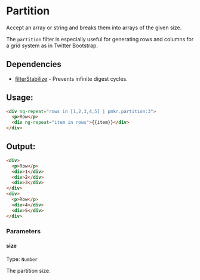 # Partition

Accept an array or string and breaks them into arrays of the given size.

The `partition` filter is especially useful for generating rows and columns for a grid system as in Twitter Bootstrap.

## Dependencies

- [filterStabilize][1] - Prevents infinite digest cycles.

## Usage:

```html
<div ng-repeat="rows in [1,2,3,4,5] | pmkr.partition:3">
  <p>Row</p>
  <div ng-repeat="item in rows">{{item}}</div>
</div>
```

## Output:

```html
<div>
  <p>Row</p>
  <div>1</div>
  <div>2</div>
  <div>3</div>
</div>
<div>
  <p>Row</p>
  <div>4</div>
  <div>5</div>
</div>
```

### Parameters

#### size

Type: `Number`

The partition size.

  [1]: https://github.com/m59peacemaker/angular-pmkr-components/tree/master/src/services/filterStabilize